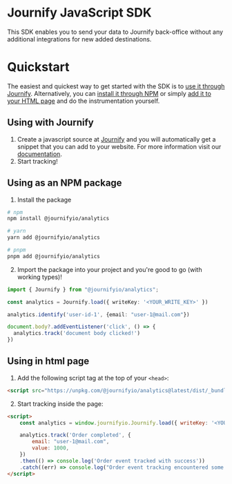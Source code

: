 # Journify JavaScript SDK
This SDK enables you to send your data to Journify back-office without any additional integrations for new added destinations.

# Quickstart
The easiest and quickest way to get started with the SDK is to [use it through Journify](#using-with-journify). Alternatively, you can [install it through NPM](#using-as-an-npm-package) or simply [add it to your HTML page](#using-in-html-page) and do the instrumentation yourself.

## Using with Journify
1. Create a javascript source at [Journify](https://app.journify.io) and you will automatically get a snippet that you can add to your website. For more information visit our [documentation](https://journify.io/docs/sources/javascript).
2. Start tracking!

## Using as an NPM package
1. Install the package

```sh
# npm
npm install @journifyio/analytics

# yarn
yarn add @journifyio/analytics

# pnpm
pnpm add @journifyio/analytics
```

2. Import the package into your project and you're good to go (with working types)!

```ts
import { Journify } from "@journifyio/analytics";

const analytics = Journify.load({ writeKey: '<YOUR_WRITE_KEY>' })

analytics.identify('user-id-1', {email: "user-1@mail.com"})

document.body?.addEventListener('click', () => {
  analytics.track('document body clicked!')
})
```

## Using in html page
1. Add the following script tag at the top of your `<head>`:
```html
<script src="https://unpkg.com/@journifyio/analytics@latest/dist/_bundles/journifyio.min.js"></script>
```
2. Start tracking inside the page:
```html
<script>
    const analytics = window.journifyio.Journify.load({ writeKey: '<YOUR_WRITE_KEY>'});

    analytics.track('Order completed', {
        email: "user-1@mail.com",
        value: 1000,
    })
    .then(() => console.log('Order event tracked with success'))
    .catch((err) => console.log("Order event tracking encountered some errors: ", err));
</script>
```